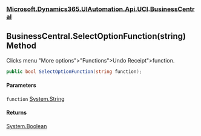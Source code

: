 ### [Microsoft.Dynamics365.UIAutomation.Api.UCI](Microsoft.Dynamics365.UIAutomation.Api.UCI.md 'Microsoft.Dynamics365.UIAutomation.Api.UCI').[BusinessCentral](BusinessCentral.md 'Microsoft.Dynamics365.UIAutomation.Api.UCI.BusinessCentral')

## BusinessCentral.SelectOptionFunction(string) Method

Clicks menu "More options">"Functions">Undo Receipt">function.

```csharp
public bool SelectOptionFunction(string function);
```
#### Parameters

<a name='Microsoft.Dynamics365.UIAutomation.Api.UCI.BusinessCentral.SelectOptionFunction(string).function'></a>

`function` [System.String](https://docs.microsoft.com/en-us/dotnet/api/System.String 'System.String')

#### Returns
[System.Boolean](https://docs.microsoft.com/en-us/dotnet/api/System.Boolean 'System.Boolean')